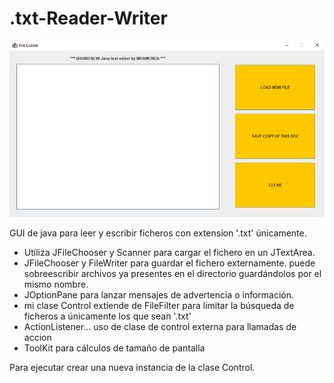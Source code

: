 # .txt-Reader-Writer

![alt text](https://github.com/slimm1/.txt-Reader-Writer/blob/main/frame.png)

GUI de java para leer y escribir ficheros con extension '.txt' únicamente.

  - Utiliza JFileChooser y Scanner para cargar el fichero en un JTextArea.
  - JFileChooser y FileWriter para guardar el fichero externamente. puede sobreescribir archivos ya presentes en el directorio guardándolos por el mismo nombre.
  - JOptionPane para lanzar mensajes de advertencia o información.
  - mi clase Control extiende de FileFilter para limitar la búsqueda de ficheros a únicamente los que sean '.txt'
  - ActionListener... uso de clase de control externa para llamadas de accion
  - ToolKit para cálculos de tamaño de pantalla

Para ejecutar crear una nueva instancia de la clase Control.





 
